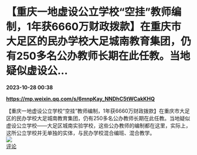 # 【重庆一地虚设公立学校“空挂”教师编制，1年获6660万财政拨款】在重庆市大足区的民办学校大足城南教育集团，仍有250多名公办教师长期在此任教。当地疑似虚设公...

**2023-10-28 00:38**

**https://mp.weixin.qq.com/s/6mnpKay_NNDhC5tWCakKHQ**

【重庆一地虚设公立学校“空挂”教师编制，1年获6660万财政拨款】在重庆市大足区的民办学校大足城南教育集团，仍有250多名公办教师长期在此任教。当地疑似虚设公立学校——大足区城南实验学校，这些公办教师的编制都在这里，实际上，这所公立学校并无单独的实体，与民办学校混合编班、混合教学。  
![](https://img3.chouti.com/CHOUTI_20231027/71D98D8E668F479894BBD8DF56190D27_W545H545.jpeg)  
[评论](https://m.chouti.com/link/40423321)